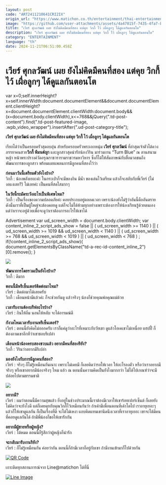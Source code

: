 ```yaml
---
layout: post
code: "ART2411210641CRI2IX"
origin_url: "https://www.matichon.co.th/entertainment/thai-entertainment/news_4911628"
image: "https://github.com/user-attachments/assets/4a47015f-7435-4fa7-bc65-9a2ff3f869db"
title: "เวียร์ ศุกลวัฒน์ เผย ยังไม่คิดมีคนที่สอง แต่คุย วิกกี้ ไว้ เผื่อลูกๆ ได้ดูแลกันตอนโต"
description: "เวียร์ ศุกลวัฒน์ เผย ยังไม่คิดมีคนที่สอง แต่คุย วิกกี้ ไว้ เผื่อลูกๆ ได้ดูแลกันตอนโต"
category: "ENTERTAINMENT"
language: "th"
date: 2024-11-21T06:51:00.458Z
---
```


# เวียร์ ศุกลวัฒน์ เผย ยังไม่คิดมีคนที่สอง แต่คุย วิกกี้ ไว้ เผื่อลูกๆ ได้ดูแลกันตอนโต

var x=0;self.innerHeight?x=self.innerWidth:document.documentElement&&document.documentElement.clientHeight?x=document.documentElement.clientWidth:document.body&&(x=document.body.clientWidth),x<=768&&jQuery(".td-post-content").find(".td-post-featured-image, .wpb\_video\_wrapper").insertAfter(".ud-post-category-title");

**เวียร์ ศุกลวัฒน์ เผย ยังไม่คิดมีคนที่สอง แต่คุย วิกกี้ ไว้ เผื่อลูกๆ ได้ดูแลกันตอนโต**

เรียกได้ว่าเป็นครอบครัวสุดอบอุ่น สำหรับครอบครัวพระเอกหนุ่ม **เวียร์ ศุกลวัฒน์** ที่ล่าสุดเจ้าตัวได้ควงภรรยาคนสวย**วิกกี้ พีมนต์ญา** และลูกสาวสุดน่ารักน้องวิริน มาร่วมงาน “Turn Blue” ณ ลานสนามหญ้า หน้าพระปรางค์วัดอรุณราชวรารามราชวรมหาวิหาร ซึ่งก็ได้ให้สัมภาษณ์กับสื่อมวลชนถึงพัฒนาการของลูกสาว พร้อมเผยแพลนการมีลูกคนที่สองไว้ว่า

**ก่อนมาวันนี้เตรียมตัวยังไงบ้าง?**  
วิกกี้ : น้องพลังเยอะค่ะ ในกระเป๋าก็จะมีของกิน มีน้ำ ของเล่นไว้เตรียม แล้วก็จะสลับกับพี่เวียร์ (ไม่งอแงเลย?) ไม่เลยค่ะ เป็นคนที่สดใสมากๆ

**ในวัยนี้ระมัดระวังอะไรเป็นพิเศษไหม?**  
วิกกี้ : เป็นเรื่องของความปลอดภัยค่ะ คอยประกบอยู่ตลอดเวลา เพราะน้องยังไม่รู้ว่าอันนี้คืออันตราย ดังนั้นเราที่เป็นผู้ใหญ่จะต้องคอยดู แต่ก็จะไม่ได้ห้ามทุกอย่างเพราะต้องการให้น้องเรียนรู้ด้วยตนเอง แต่ว่าเราจะอยู่ด้วยเพื่อจะดูว่าเราต้องการอะไรให้เขาได้

Advertisement var ud\_screen\_width = document.body.clientWidth; var content\_inline\_2\_script\_ads\_show = false || ( ud\_screen\_width >= 1140 ) || ( ud\_screen\_width >= 1019 && ud\_screen\_width < 1140 ) || ( ud\_screen\_width >= 768 && ud\_screen\_width < 1019 ) || ( ud\_screen\_width < 768 ) ; if(!content\_inline\_2\_script\_ads\_show){ document.getElementsByClassName("td-a-rec-id-content\_inline\_2")\[0\].remove(); }

![](https://github.com/user-attachments/assets/c0368046-df64-40ac-8a9f-7e57a1cdfb22)

**พัฒนาการโดยรวมเป็นยังไงบ้าง?**  
วิกกี้ : ดีมาก

**ตอนนี้มีพรีเซ็นเตอร์ติดต่อมาไหม?**  
เวียร์ : ติดต่อมาได้เลยครับ  
วิกกี้ : เดือนหน้ามีแล้วค่ะ ก็จะช่วยกันดู แล้วจริงๆ น้องก็ช่วยคุณพ่อคุณแม่ด้วย

**เวลารับงานต้องบรีฟอะไรบ้าง?**  
เวียร์ : กินให้อิ่ม นอนให้หลับ จะได้อารมณ์ดี

**กังวลไหมเวลารับงานพรีเซ็นเตอร์?**  
เวียร์ : ตอนนี้ยังคิดไม่ออกครับ เราก็แค่ดูว่าอะไรที่เหมาะกับวัยเขา ดูแล้วโอเคเขาไม่เหนื่อย แฮปปี้ ก็ต้องถามเขาอีกทีว่าเขาชอบรึเปล่า

**เดือนหน้าน้องครบสองขวบแล้ว อยากมีคนที่สองรึยัง?**  
วิกกี้ : วิรินว่าอยากมีรึเปล่า

**มองยังไงกับการมีลูกคนที่สอง?**  
เวียร์ : จริงๆ ก็ไม่รู้เหมือนกันเนาะ เพราะไม่เคยมี ก็เลยคิดว่ารอให้เวลา ให้อะไรลงตัว หรือว่าเราอยากมีจริงๆ หรือเขาอยากมีน้องจริงๆ ไหม แล้ว ณ ตอนนั้นความคิดเป็นยังไงมากกว่า ไม่ได้ไปเกณฑ์ว่าจะมี ปล่อยไปตามธรรมชาติ

![](https://github.com/user-attachments/assets/a784ed84-be90-472f-859e-66675dcf5cf9)

**อยากมี?**  
เวียร์ : ผมว่าตอนนี้มีความสุขแล้ว ยิ่งอยู่ในช่วงประมาณนี้เราต้องมีเวลาให้เขาร้อยเปอร์เซ็นต์ ก็เลยยังไม่คิดว่าจะยังไงดี แต่ก็เคยคุยกับคุณวิกกี้ไว้เหมือนกันว่า ถ้าเค้ามีเพื่อนตอนที่เค้าโตไป เราอายุเยอะๆ แล้วก็ให้เขาดูแลกัน ก็เป็นเรื่องที่ดี จะได้ไม่เหงา แอบคิดแทนเขานิดนึงเวลาที่เราอายุเยอะ เขาจะได้มีคนที่คอยดูแลกันได้ ถ้ามีพี่น้องก็ขอให้เขารักกัน

**อยากมีผู้ชายหรือผู้หญิง?**  
เวียร์ : ได้หมด ตอนนี้ก็รู้สึกว่าผู้หญิงก็น่ารัก

**จะกลับมารับงานรึยัง?**  
เวียร์ : ก็ไม่รู้เหมือนกัน ค่อยว่ากัน ตอนนี้ก็ถ้ามีเวลาก็อยู่กับเขา ถ้ามีงานเข้ามาก็ไปด้วยกัน

[![QR Code](https://github.com/user-attachments/assets/4915d93e-7d48-43b0-864c-5e63ef4c1bc5)](https://lin.ee/ht0nDxX)

เกาะติดทุกสถานการณ์จาก Line@matichon ได้ที่นี่

[![Line Image](https://github.com/user-attachments/assets/2e34f03e-d864-40a5-9f98-6987a538f4de)](https://lin.ee/ht0nDxX)